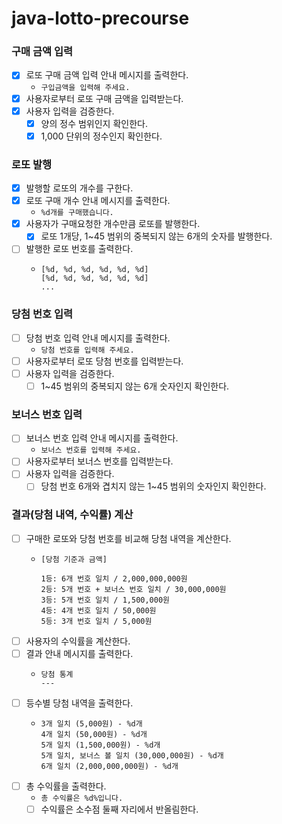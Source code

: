 # java-lotto-precourse

### 구매 금액 입력

- [x] 로또 구매 금액 입력 안내 메시지를 출력한다.
    - `구입금액을 입력해 주세요.`
- [x] 사용자로부터 로또 구매 금액을 입력받는다.
- [x] 사용자 입력을 검증한다.
    - [x] 양의 정수 범위인지 확인한다. 
    - [x] 1,000 단위의 정수인지 확인한다.

### 로또 발행

- [x] 발행할 로또의 개수를 구한다.
- [x] 로또 구매 개수 안내 메시지를 출력한다.
    - `%d개를 구매했습니다.`
- [x] 사용자가 구매요청한 개수만큼 로또를 발행한다.
    - [x] 로또 1개당, 1~45 범위의 중복되지 않는 6개의 숫자를 발행한다.
- [ ] 발행한 로또 번호를 출력한다.
    - ```
      [%d, %d, %d, %d, %d, %d]
      [%d, %d, %d, %d, %d, %d]
      ...
      ```

### 당첨 번호 입력

- [ ] 당첨 번호 입력 안내 메시지를 출력한다.
    - `당첨 번호를 입력해 주세요.`
- [ ] 사용자로부터 로또 당첨 번호를 입력받는다.
- [ ] 사용자 입력을 검증한다.
    - [ ] 1~45 범위의 중복되지 않는 6개 숫자인지 확인한다.

### 보너스 번호 입력

- [ ] 보너스 번호 입력 안내 메시지를 출력한다.
    - `보너스 번호를 입력해 주세요.`
- [ ] 사용자로부터 보너스 번호를 입력받는다.
- [ ] 사용자 입력을 검증한다.
    - [ ] 당첨 번호 6개와 겹치지 않는 1~45 범위의 숫자인지 확인한다.

### 결과(당첨 내역, 수익률) 계산

- [ ] 구매한 로또와 당첨 번호를 비교해 당첨 내역을 계산한다.
    - ```
      [당첨 기준과 금액]

      1등: 6개 번호 일치 / 2,000,000,000원
      2등: 5개 번호 + 보너스 번호 일치 / 30,000,000원
      3등: 5개 번호 일치 / 1,500,000원
      4등: 4개 번호 일치 / 50,000원
      5등: 3개 번호 일치 / 5,000원
      ```
- [ ] 사용자의 수익률을 계산한다.
- [ ] 결과 안내 메시지를 출력한다.
    - ```
      당첨 통계
      ---
      ```
- [ ] 등수별 당첨 내역을 출력한다.
    - ```
      3개 일치 (5,000원) - %d개
      4개 일치 (50,000원) - %d개
      5개 일치 (1,500,000원) - %d개
      5개 일치, 보너스 볼 일치 (30,000,000원) - %d개
      6개 일치 (2,000,000,000원) - %d개
      ```
- [ ] 총 수익률을 출력한다.
    - `총 수익률은 %d%입니다.`
    - [ ] 수익률은 소수점 둘째 자리에서 반올림한다. 
